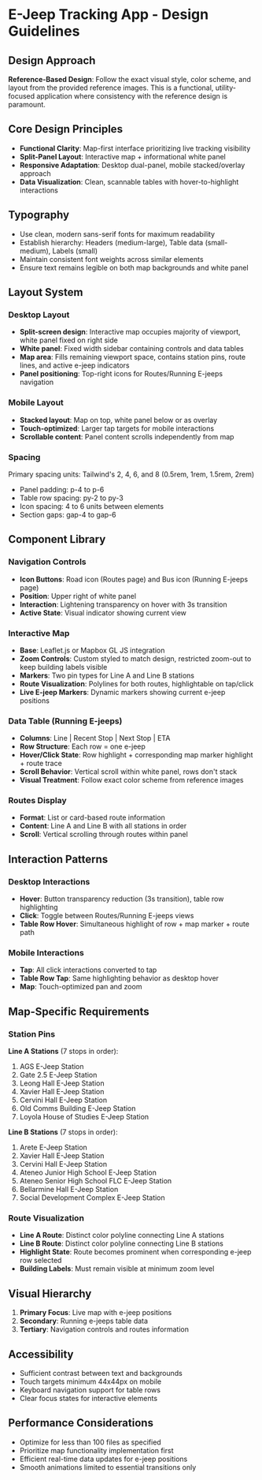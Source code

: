 # E-Jeep Tracking App - Design Guidelines

## Design Approach
**Reference-Based Design**: Follow the exact visual style, color scheme, and layout from the provided reference images. This is a functional, utility-focused application where consistency with the reference design is paramount.

## Core Design Principles
- **Functional Clarity**: Map-first interface prioritizing live tracking visibility
- **Split-Panel Layout**: Interactive map + informational white panel
- **Responsive Adaptation**: Desktop dual-panel, mobile stacked/overlay approach
- **Data Visualization**: Clean, scannable tables with hover-to-highlight interactions

## Typography
- Use clean, modern sans-serif fonts for maximum readability
- Establish hierarchy: Headers (medium-large), Table data (small-medium), Labels (small)
- Maintain consistent font weights across similar elements
- Ensure text remains legible on both map backgrounds and white panel

## Layout System

### Desktop Layout
- **Split-screen design**: Interactive map occupies majority of viewport, white panel fixed on right side
- **White panel**: Fixed width sidebar containing controls and data tables
- **Map area**: Fills remaining viewport space, contains station pins, route lines, and active e-jeep indicators
- **Panel positioning**: Top-right icons for Routes/Running E-jeeps navigation

### Mobile Layout  
- **Stacked layout**: Map on top, white panel below or as overlay
- **Touch-optimized**: Larger tap targets for mobile interactions
- **Scrollable content**: Panel content scrolls independently from map

### Spacing
Primary spacing units: Tailwind's 2, 4, 6, and 8 (0.5rem, 1rem, 1.5rem, 2rem)
- Panel padding: p-4 to p-6
- Table row spacing: py-2 to py-3
- Icon spacing: 4 to 6 units between elements
- Section gaps: gap-4 to gap-6

## Component Library

### Navigation Controls
- **Icon Buttons**: Road icon (Routes page) and Bus icon (Running E-jeeps page)
- **Position**: Upper right of white panel
- **Interaction**: Lightening transparency on hover with 3s transition
- **Active State**: Visual indicator showing current view

### Interactive Map
- **Base**: Leaflet.js or Mapbox GL JS integration
- **Zoom Controls**: Custom styled to match design, restricted zoom-out to keep building labels visible
- **Markers**: Two pin types for Line A and Line B stations
- **Route Visualization**: Polylines for both routes, highlightable on tap/click
- **Live E-jeep Markers**: Dynamic markers showing current e-jeep positions

### Data Table (Running E-jeeps)
- **Columns**: Line | Recent Stop | Next Stop | ETA
- **Row Structure**: Each row = one e-jeep
- **Hover/Click State**: Row highlight + corresponding map marker highlight + route trace
- **Scroll Behavior**: Vertical scroll within white panel, rows don't stack
- **Visual Treatment**: Follow exact color scheme from reference images

### Routes Display
- **Format**: List or card-based route information
- **Content**: Line A and Line B with all stations in order
- **Scroll**: Vertical scrolling through routes within panel

## Interaction Patterns

### Desktop Interactions
- **Hover**: Button transparency reduction (3s transition), table row highlighting
- **Click**: Toggle between Routes/Running E-jeeps views
- **Table Row Hover**: Simultaneous highlight of row + map marker + route path

### Mobile Interactions  
- **Tap**: All click interactions converted to tap
- **Table Row Tap**: Same highlighting behavior as desktop hover
- **Map**: Touch-optimized pan and zoom

## Map-Specific Requirements

### Station Pins
**Line A Stations** (7 stops in order):
1. AGS E-Jeep Station
2. Gate 2.5 E-Jeep Station
3. Leong Hall E-Jeep Station
4. Xavier Hall E-Jeep Station
5. Cervini Hall E-Jeep Station
6. Old Comms Building E-Jeep Station
7. Loyola House of Studies E-Jeep Station

**Line B Stations** (7 stops in order):
1. Arete E-Jeep Station
2. Xavier Hall E-Jeep Station
3. Cervini Hall E-Jeep Station
4. Ateneo Junior High School E-Jeep Station
5. Ateneo Senior High School FLC E-Jeep Station
6. Bellarmine Hall E-Jeep Station
7. Social Development Complex E-Jeep Station

### Route Visualization
- **Line A Route**: Distinct color polyline connecting Line A stations
- **Line B Route**: Distinct color polyline connecting Line B stations
- **Highlight State**: Route becomes prominent when corresponding e-jeep row selected
- **Building Labels**: Must remain visible at minimum zoom level

## Visual Hierarchy
1. **Primary Focus**: Live map with e-jeep positions
2. **Secondary**: Running e-jeeps table data
3. **Tertiary**: Navigation controls and routes information

## Accessibility
- Sufficient contrast between text and backgrounds
- Touch targets minimum 44x44px on mobile
- Keyboard navigation support for table rows
- Clear focus states for interactive elements

## Performance Considerations
- Optimize for less than 100 files as specified
- Prioritize map functionality implementation first
- Efficient real-time data updates for e-jeep positions
- Smooth animations limited to essential transitions only